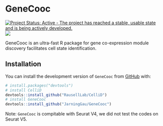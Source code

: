 
# GeneCooc

[![Project Status: Active - The project has reached a stable, usable
state and is being actively
developed.](http://www.repostatus.org/badges/latest/active.svg)](http://www.repostatus.org/#active)
[![](https://img.shields.io/badge/devel%20version-0.0.0.9000-green.svg)](https://github.com/jarninggau/GeneCooc)

GeneCooc is an ultra-fast R package for gene co-expression module
discovery facilitates cell state identification.

## Installation

You can install the development version of `GeneCooc` from
[GitHub](https://github.com/) with:

``` r
# install.packages("devtools")
# install CelliD
devtools::install_github("RausellLab/CelliD")
# install GeneCooc
devtools::install_github("JarningGau/GeneCooc")
```

Note: `GeneCooc` is compitable with Seurat V4, we did not test the codes
on Seurat V5.
